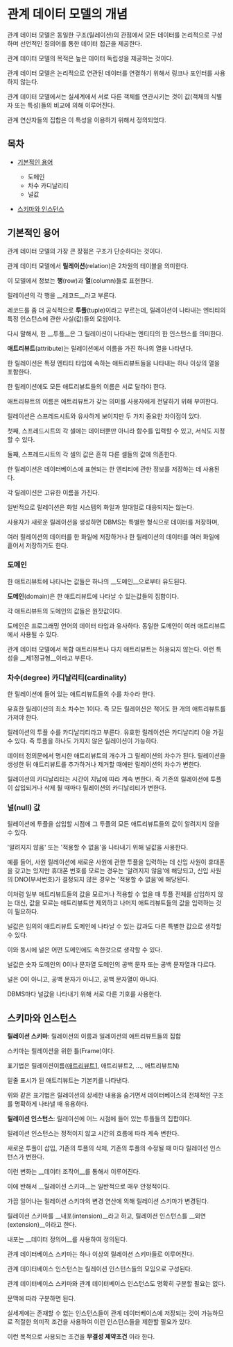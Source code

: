 # 관계 데이터 모델의 개념

관계 데이터 모델은 동일한 구조(릴레이션)의 관점에서 모든 데이터를 논리적으로 구성하며 선언적인 질의어를 통한 데이터 접근을 제공한다.

관계 데이터 모델의 목적은 높은 데이터 독립성을 제공하는 것이다.

관계 데이터 모델은 논리적으로 연관된 데이터를 연결하기 위해서 링크나 포인터를 사용하지 않는다.

관계 데이터 모델에서는 실세계에서 서로 다른 객체를 연관시키는 것이 값(객체의 식별자 또는 특성)들의 비교에 의해 이루어진다.

관계 연산자들의 집합은 이 특성을 이용하기 위해서 정의되었다.



## 목차

- [기본적인 용어](#기본적인-용어)
  - 도메인
  - 차수 카디날리티
  - 널값

- [스키마와 인스턴스](스키마와-인스턴스)



## 기본적인 용어

관계 데이터 모델의 가장 큰 장점은 구조가 단순하다는 것이다.

관계 데이터 모델에서 __릴레이션__(relation)은 2차원의 테이블을 의미한다.

이 모델에서 정보는 __행__(row)과 __열__(column)들로 표현한다.

릴레이션의 각 행을 __레코드__라고 부른다.

레코드를 좀 더 공식적으로 __투플__(tuple)이라고 부르는데, 릴레이션이 나타내는 엔티티의 특정 인스턴스에 관한 사실(값)들의 모임이다.

다시 말해서, 한 __투플__은 그 릴레이션이 나타내는 엔티티의 한 인스턴스를 의미한다.

__애트리뷰트__(attribute)는 릴레이션에서 이름을 가진 하나의 열을 나타낸다.

한 릴레이션은 특정 엔티티 타입에 속하는 애트리뷰트들을 나타내는 하나 이상의 열을 포함한다.

한 릴레이션에도 모든 애트리뷰트들의 이름은 서로 달라야 한다.

애트리뷰트의 이름은 애트리뷰트가 갖는 의미를 사용자에게 전달하기 위해 부여한다.

릴레이션은 스프레드시트와 유사하게 보이지만 두 가지 중요한 차이점이 있다.

첫째, 스프레드시트의 각 셀에는 데이터뿐만 아니라 함수를 입력할 수 있고, 서식도 지정할 수 있다.

둘째, 스프레드시트의 각 셀의 값은 흔히 다른 셀들의 값에 의존한다.

한 릴레이션은 데이터베이스에 표현되는 한 엔티티에 관한 정보를 저장하는 데 사용된다.

각 릴레이션은 고유한 이름을 가진다.

일반적으로 릴레이션은 화일 시스템의 화일과 일대일로 대응되지는 않는다.

사용자가 새로운 릴레이션을 생성하면 DBMS는 특별한 형식으로 데이터를 저장하며,

여러 릴레이션의 데이터를 한 화일에 저장하거나 한 릴레이션의 데이터를 여러 화일에 흩어서 저장하기도 한다.



### 도메인

한 애트리뷰트에 나타나는 값들은 하나의 __도메인__으로부터 유도된다.

__도메인__(domain)은 한 애트리뷰트에 나타날 수 있는값들의 집합이다.

각 애트리뷰트의 도메인의 값들은 원잣값이다.

도메인은 프로그래밍 언어의 데이터 타입과 유사하다.
동일한 도메인이 여러 애트리뷰트에서 사용될 수 있다.

관계 데이터 모델에서 복합 애트리뷰트나 다치 애트리뷰트는 허용되지 않는다.
이런 특성을 __제1정규형__이라고 부른다.



### 차수(degree) 카디날리티(cardinality)

한 릴레이션에 들어 있는 애트리뷰트들의 수를 차수라 한다.

유효한 릴레이션의 최소 차수는 1이다.
즉 모든 릴레이션은 적어도 한 개의 애트리뷰트를 가져야 한다.

릴레이션의 투플 수를 카디날리티라고 부른다.
유효한 릴레이션은 카디날리티 0을 가질 수 있다. 즉 투플을 하나도 가지지 않은 릴레이션이 가능하다.

데이터 정의문에서 명시한 애트리뷰트의 개수가 그 릴레이션의 차수가 된다.
릴레이션을 생성한 뒤 애트리뷰트를 추가하거나 제거할 때에만 릴레이션의 차수가 변한다.

릴레이션의 카디날리티는 시간이 지남에 따라 계속 변한다.
즉 기존의 릴레이션에 투플이 삽입되거나 삭제 될 때마다 릴레이션의 카디날리티가 변한다.



### 널(null) 값

릴레이션에 투플을 삽입할 시점에 그 투플의 모든 애트리뷰트들의 값이 알려지지 않을 수 있다.

'알려지지 않음' 또는 '적용할 수 없음'을 나타내기 위해 널값을 사용한다.

예를 들어, 사원 릴레이션에 새로운 사원에 관한 투플을 입력하는 데 신입 사원이 휴대폰을 갖고는 있지만 휴대폰 번호를 모르는 경우는 '알려지지 않음'에 해당되고, 신입 사원의 DNO(부서번호)가 결정되지 않은 경우는 '적용할 수 없음'에 해당된다.

이처럼 일부 애트리뷰트들의 값을 모르거나 적용할 수 없을 때 투플 전체를 삽입하지 않는 대신, 값을 모르는 애트리뷰트만 제외하고 나머지 애트리뷰트들의 값을 입력하는 것이 필요하다.

널값은 임의의 애트리뷰트 도메인에 나타날 수 있는 값과도 다른 특별한 값으로 생각할 수 있다.

이와 동시에 널은 어떤 도메인에도 속한것으로 생각할 수 있다.

널값은 숫자 도메인의 0이나 문자열 도메인의 공백 문자 또는 공백 문자열과 다르다.

널은 0이 아니고, 공백 문자가 아니고, 공백 문자열이 아니다.

DBMS마다 널값을 나타내기 위해 서로 다른 기호를 사용한다.

## 스키마와 인스턴스

__릴레이션 스키마__: 릴레이션의 이름과 일레이션의 애트리뷰트들의 집합

스키마는 릴레이션을 위한 틀(Frame)이다.

표기법은 릴레이션이름(<u>애트리뷰트1</u>, 애트리뷰트2, ..., 애트리뷰트N)

밑줄 표시가 된 애트리뷰트는 기본키를 나타낸다.

위와 같은 표기법은 릴레이션의 상세한 내용을 숨기면서 데이터베이스의 전체적인 구조를 명확하게 나타낼 때 유용하다.



__릴레이션 인스턴스__: 릴레이션에 어느 시점에 들어 있는 투플들의 집합이다.

릴레이션 인스턴스는 정적이지 않고 시간의 흐름에 따라 계속 변한다.

새로운 투플이 삽입, 기존의 투플의 삭제, 기존의 투플의 수정될 때 마다 릴레이션 인스턴스가 변한다.

이런 변화는 __데이터 조작어__를 통해서 이루어진다.

이에 반해서 __릴레이션 스키마__는 일반적으로 매우 안정적이다.

가끔 일어나는 릴레이션 스키마의 변경 연산에 의해 릴레이션 스키마가 변경된다.

릴레이션 스키마를 __내포(intension)__라고 하고, 릴레이션 인스턴스를 __외연(extension)__이라고 한다.

내포는 __데이터 정의어__를 사용하여 정의된다.



관계 데이터베이스 스키마는 하나 이상의 릴레이션 스키마들로 이루어진다.

관계 데이터베이스 인스턴스는 릴레이션 인스턴스들의 모임으로 구성된다.

관계 데이터베이스 스키마와 관계 데이터베이스 인스턴스도 명확히 구분할 필요는 없다.

문맥에 따라 구분하면 된다.



실세계에는 존재할 수 없는 인스턴스들이 관계 데이터베이스에 저장되는 것이 가능하므로 적절한 의미적 조건을 사용하여 이런 인스턴스들을 제한할 필요가 있다.

이런 목적으로 사용되는 조건을 __무결성 제약조건__ 이라 한다.

